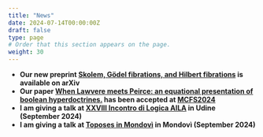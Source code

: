 ```yaml
---
title: "News"
date: 2024-07-14T00:00:00Z
draft: false
type: page
# Order that this section appears on the page.
weight: 30
---
```

- **Our new preprint [Skolem, Gödel fibrations, and Hilbert fibrations](https://arxiv.org/pdf/2407.15765) is available on arXiv** 
- **Our paper [When Lawvere meets Peirce: an equational presentation of boolean hyperdoctrines.](https://arxiv.org/pdf/2404.18795) has been accepted at [MCFS2024](http://www.mfcs.sk/)**
- **I am giving a talk at [XXVIII Incontro di Logica AILA](https://ailameeting24.uniud.it/) in Udine (September 2024)**
- **I am giving a talk at [Toposes in Mondovì](https://ctta.igrothendieck.org/) in Mondovì (September 2024)**

